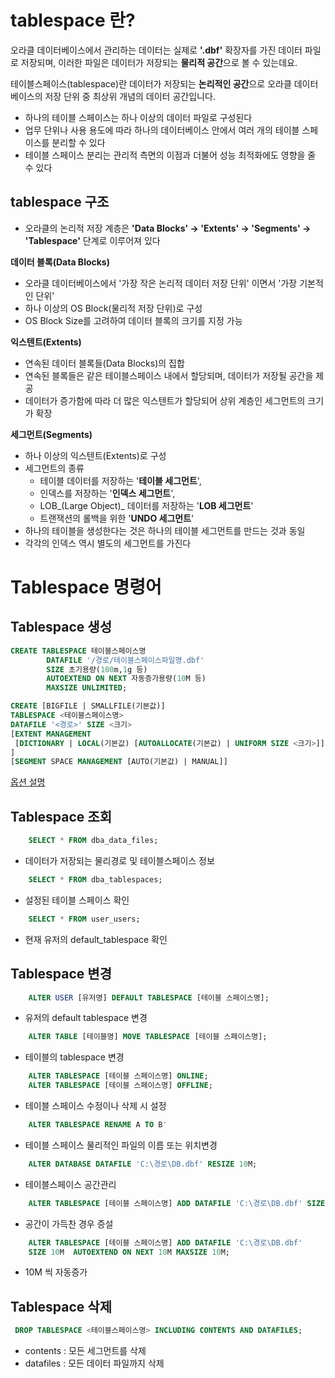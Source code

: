 # tablespace 란?

오라클 데이터베이스에서 관리하는 데이터는 실제로 **'.dbf'** 확장자를 가진 데이터 파일로 저장되며, 이러한 파일은 데이터가 저장되는 **물리적 공간**으로 볼 수 있는데요.

테이블스페이스(tablespace)란 데이터가 저장되는 **논리적인 공간**으로 오라클 데이터베이스의 저장 단위 중 최상위 개념의 데이터 공간입니다.

- 하나의 테이블 스페이스는 하나 이상의 데이터 파일로 구성된다
- 업무 단위나 사용 용도에 따라 하나의 데이터베이스 안에서 여러 개의 테이블 스페이스를 분리할 수 있다
- 테이블 스페이스 분리는 관리적 측면의 이점과 더불어 성능 최적화에도 영향을 줄 수 있다

## tablespace 구조

- 오라클의 논리적 저장 계층은 **'Data Blocks' -> 'Extents' -> 'Segments' -> 'Tablespace'** 단계로 이루어져 있다

**데이터 블록(Data Blocks)**
- 오라클 데이터베이스에서 '가장 작은 논리적 데이터 저장 단위' 이면서 '가장 기본적인 단위'
- 하나 이상의 OS Block(물리적 저장 단위)로 구성
- OS Block Size를 고려하여 데이터 블록의 크기를 지정 가능

**익스텐트(Extents)**
- 연속된 데이터 블록들(Data Blocks)의 집합
- 연속된 블록들은 같은 테이블스페이스 내에서 할당되며, 데이터가 저장될 공간을 제공
- 데이터가 증가함에 따라 더 많은 익스텐트가 할당되어 상위 계층인 세그먼트의 크기가 확장

**세그먼트(Segments)**
- 하나 이상의 익스텐트(Extents)로 구성
- 세그먼트의 종류
	- 테이블 데이터를 저장하는 '**테이블 세그먼트**', 
	- 인덱스를 저장하는 '**인덱스 세그먼트**',
	- LOB_(Large Object)_ 데이터를 저장하는 '**LOB 세그먼트**'
	- 트랜잭션의 롤백을 위한 '**UNDO 세그먼트**'
- 하나의 테이블을 생성한다는 것은 하나의 테이블 세그먼트를 만드는 것과 동일
- 각각의 인덱스 역시 별도의 세그먼트를 가진다

# Tablespace 명령어

## Tablespace 생성

```sql
CREATE TABLESPACE 테이블스페이스명
        DATAFILE '/경로/테이블스페이스파일명.dbf'
        SIZE 초기용량(100m,1g 등)
        AUTOEXTEND ON NEXT 자동증가용량(10M 등)
        MAXSIZE UNLIMITED;
```

```sql
CREATE [BIGFILE | SMALLFILE(기본값)] 
TABLESPACE <테이블스페이스명> 
DATAFILE '<경로>' SIZE <크기> 
[EXTENT MANAGEMENT 
 [DICTIONARY | LOCAL(기본값) [AUTOALLOCATE(기본값) | UNIFORM SIZE <크기>]] 
] 
[SEGMENT SPACE MANAGEMENT [AUTO(기본값) | MANUAL]]
```
[옵션 설명](<./Tablespace 옵션 설명.md>)
## Tablespace 조회
```sql
    SELECT * FROM dba_data_files;  
```
- 데이터가 저장되는 물리경로 및 테이블스페이스 정보

```sql
    SELECT * FROM dba_tablespaces;  
```
- 설정된 테이블 스페이스 확인

```sql
    SELECT * FROM user_users; 
```
- 현재 유저의 default_tablespace 확인

## Tablespace 변경

```sql
    ALTER USER [유저명] DEFAULT TABLESPACE [테이블 스페이스명]; 
```
- 유저의 default tablespace 변경

```sql
    ALTER TABLE [테이블명] MOVE TABLESPACE [테이블 스페이스명]; 
```
- 테이블의 tablespace 변경

```sql
    ALTER TABLESPACE [테이블 스페이스명] ONLINE; 
    ALTER TABLESPACE [테이블 스페이스명] OFFLINE; 
```
- 테이블 스페이스 수정이나 삭제 시 설정

```sql
    ALTER TABLESPACE RENAME A TO B'
```
- 테이블 스페이스 물리적인 파일의 이름 또는 위치변경 

```sql
    ALTER DATABASE DATAFILE 'C:\경로\DB.dbf' RESIZE 10M; 
```
- 테이블스페이스 공간관리

```sql
    ALTER TABLESPACE [테이블 스페이스명] ADD DATAFILE 'C:\경로\DB.dbf' SIZE 10M; 
```
- 공간이 가득찬 경우 증설

```sql
    ALTER TABLESPACE [테이블 스페이스명] ADD DATAFILE 'C:\경로\DB.dbf' 
    SIZE 10M  AUTOEXTEND ON NEXT 10M MAXSIZE 10M; 
```
- 10M 씩 자동증가

## Tablespace 삭제
```sql
 DROP TABLESPACE <테이블스페이스명> INCLUDING CONTENTS AND DATAFILES;
```
- contents : 모든 세그먼트를 삭제
- datafiles : 모든 데이터 파일까지 삭제
